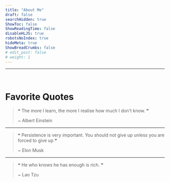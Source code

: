```yaml
---
title: "About Me"
draft: false
searchHidden: true
ShowToc: false
ShowReadingTime: false
disableHLJS: true
robotsNoIndex: true
hideMeta: true
ShowBreadCrumbs: false
# edit_post: false
# weight: 1
---
```


---
&nbsp;
# Favorite Quotes

> ❝ The more I learn, the more I realise how much I don't know. ❞
> 
> 
> ~ Albert Einstein
> 

---

> ❝ Persistence is very important. You should not give up unless you are forced to give up ❞
> 
> 
> ~ Elon Musk
>

---

> ❝ He who knows he has enough is rich. ❞
> 
> 
> ~ Lao Tzu
>